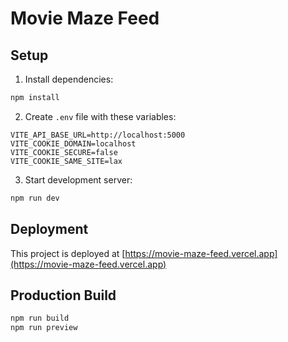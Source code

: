 # Movie Maze Feed

## Setup
1. Install dependencies:
```bash
npm install
```

2. Create `.env` file with these variables:
```
VITE_API_BASE_URL=http://localhost:5000
VITE_COOKIE_DOMAIN=localhost
VITE_COOKIE_SECURE=false
VITE_COOKIE_SAME_SITE=lax
```

3. Start development server:
```bash
npm run dev
```

## Deployment
This project is deployed at [https://movie-maze-feed.vercel.app](https://movie-maze-feed.vercel.app)

## Production Build
```bash
npm run build
npm run preview
```
